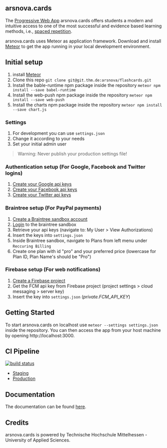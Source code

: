 arsnova.cards
---

The [Progressive Web App](https://en.wikipedia.org/wiki/Progressive_web_app) arsnova.cards offers students a modern and intuitive access to one of the most successful and evidence based learning methods, i.e., [spaced repetition](https://en.wikipedia.org/wiki/Spaced_repetition).

arsnova.cards uses Meteor as application framework. Download and install [Meteor](https://www.meteor.com/) to get the app running in your local development environment.

## Initial setup

1. install [Meteor](https://www.meteor.com/)
2. Clone this repo `git clone git@git.thm.de:arsnova/flashcards.git`
3. Install the bable-runtime npm package inside the repository `meteor npm install --save babel-runtime`
4. Install the web-push npm package inside the repository `meteor npm install --save web-push`
5. Install the charts npm package inside the repository `meteor npm install --save chart.js`

### Settings
1. For development you can use  `settings.json`
2. Change it according to your needs
3. Set your initial admin user

> Warning: Never publish your production settings file!

### Authentication setup (For Google, Facebook and Twitter logins)
1. [Create your Google api keys](https://console.developers.google.com/)
2. [Create your Facebook api keys](https://developers.facebook.com/)
3. [Create your Twitter api keys](https://apps.twitter.com/)


### Braintree setup (For PayPal payments)
1. [Create a Braintree sandbox account](https://www.braintreepayments.com/get-started)
2. [Login](https://sandbox.braintreegateway.com/login) to the braintree sandbox
3. Retrieve your api keys (navigate to: My User > View Authorizations)
4. Insert the keys into `settings.json`
5. Inside Braintree sandbox, navigate to Plans from left menu under `Reccuring Billing`
6. Create one plan with id "pro" and your preferred price (lowercase for Plan ID, Plan Name's should be "Pro")


### Firebase setup (For web notifications)
1. [Create a Firebase project](https://console.firebase.google.com/)
2. Get the FCM api key from Firebase project (project settings > cloud messaging > server key)
3. Insert the key into `settings.json` (_private.FCM_API_KEY_)


## Getting Started

To start arsnova.cards on localhost use `meteor --settings settings.json` inside the repository. You can then access the app from your host machine by opening http://localhost:3000.

## CI Pipeline

[![build status](https://git.thm.de/arsnova/flashcards/badges/staging/build.svg)](https://git.thm.de/arsnova/flashcards/commits/staging)


- [Staging](http://cards-staging.mni.thm.de)
- [Production](https://arsnova.cards)

## Documentation 

The documentation can be found [here](https://cards-staging.mni.thm.de/jsdoc/).

## Credits


arsnova.cards is powered by Technische Hochschule Mittelhessen - University of Applied Sciences.
